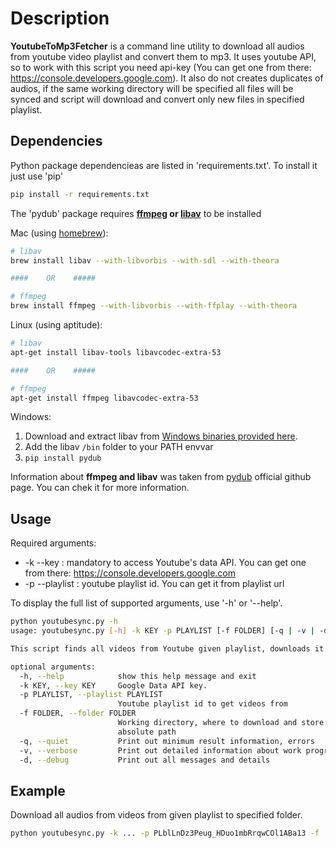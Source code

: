 # Description
**YoutubeToMp3Fetcher** is a command line utility to download all audios from youtube video playlist and convert them to mp3. It uses youtube API, so to work with this script you need api-key (You can get one from there: https://console.developers.google.com). It also do not creates duplicates of audios, if the same working directory will be specified all files will be synced and script will download and convert only new files in specified playlist.

## Dependencies
Python package dependencieas are listed in 'requirements.txt'. To install it just use 'pip'

```bash
pip install -r requirements.txt
```

The 'pydub' package requires **[ffmpeg](http://www.ffmpeg.org/) or 
[libav](http://libav.org/)** to be installed

Mac (using [homebrew](http://brew.sh)):

```bash
# libav
brew install libav --with-libvorbis --with-sdl --with-theora

####    OR    #####

# ffmpeg
brew install ffmpeg --with-libvorbis --with-ffplay --with-theora
```

Linux (using aptitude):

```bash
# libav
apt-get install libav-tools libavcodec-extra-53

####    OR    #####

# ffmpeg
apt-get install ffmpeg libavcodec-extra-53
```

Windows:

1. Download and extract libav from [Windows binaries provided here](http://builds.libav.org/windows/).
2. Add the libav `/bin` folder to your PATH envvar
3. `pip install pydub`

Information about **ffmpeg and libav** was taken from [pydub](https://github.com/jiaaro/pydub) official github page. You can chek it for more information.

## Usage

Required arguments:

* -k --key : mandatory to access Youtube's data API. You can get one from there: https://console.developers.google.com
* -p --playlist : youtube playlist id. You can get it from playlist url

To display the full list of supported arguments, use '-h' or '--help'.

```bash
python youtubesync.py -h
usage: youtubesync.py [-h] -k KEY -p PLAYLIST [-f FOLDER] [-q | -v | -d]

This script finds all videos from Youtube given playlist, downloads it and converts to mp3.

optional arguments:
  -h, --help            show this help message and exit
  -k KEY, --key KEY     Google Data API key.
  -p PLAYLIST, --playlist PLAYLIST
                        Youtube playlist id to get videos from
  -f FOLDER, --folder FOLDER
                        Working directory, where to download and store files,
                        absolute path
  -q, --quiet           Print out minimum result information, errors
  -v, --verbose         Print out detailed information about work progress
  -d, --debug           Print out all messages and details
```

## Example

Download all audios from videos from given playlist to specified folder.

```bash
python youtubesync.py -k ... -p PLblLnDz3Peug_HDuo1mbRrqwCOl1ABa13 -f 'C:\folder\to\download' -v
```